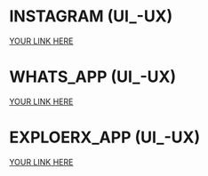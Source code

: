 # INSTAGRAM (UI_-UX)
[YOUR LINK HERE](https://www.figma.com/design/BN3O6ifSwOF9oWhgKJkGF1/Instagram-home-page?node-id=0-1&t=Di9ghWTTpumQSNmB-1)

# WHATS_APP (UI_-UX)
[YOUR LINK HERE](https://www.figma.com/design/vFs79IJI1am6KlI7xbmwjC/WhatsApp?node-id=0-1&p=f&t=mmK78kZSSi9ql0Zf-0)

# EXPLOERX_APP (UI_-UX)
[YOUR LINK HERE](https://www.figma.com/design/J38lWXrqHI9qnZyTnblpf3/Project?node-id=0-1&p=f&t=wYrwBWyL7Xmg1FCO-0)
